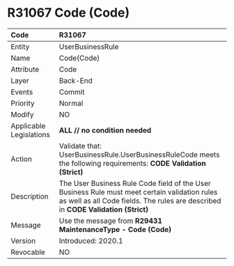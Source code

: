 # R31067 Code (Code)

Code|R31067
|:----|:----
Entity|UserBusinessRule
Name|Code(Code)
Attribute|Code
Layer|Back-End
Events|Commit
Priority|Normal
Modify|NO
Applicable Legislations|**ALL // no condition needed**
Action|Validate that:<br>UserBusinessRule.UserBusinessRuleCode meets the following requirements: **CODE Validation (Strict)**
Description|The User Business Rule Code field of the User Business Rule must meet certain validation rules as well as all Code fields. The rules are described in **CODE Validation (Strict)**
Message|Use the message from **R29431 MaintenanceType - Code (Code)**
Version|Introduced: 2020.1
Revocable|NO
